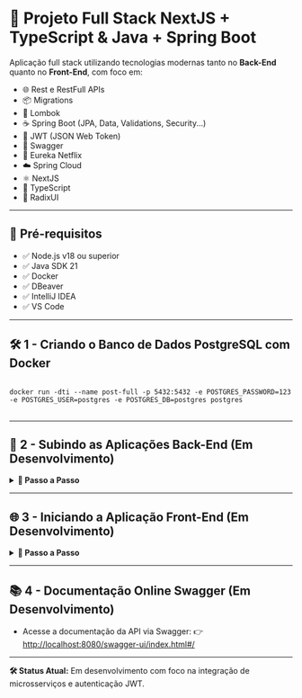 <h1>🚀 Projeto Full Stack NextJS + TypeScript & Java + Spring Boot</h1>

<p>Aplicação full stack utilizando tecnologias modernas tanto no <strong>Back-End</strong> quanto no <strong>Front-End</strong>, com foco em:</p>

<ul>
  <li>🌐 Rest e RestFull APIs</li>
  <li>📦 Migrations</li>
  <li>🔗 Lombok</li>
  <li>☕ Spring Boot (JPA, Data, Validations, Security...)</li>
  <li>🔑 JWT (JSON Web Token)</li>
  <li>📃 Swagger</li>
  <li>🧭 Eureka Netflix</li>
  <li>☁️ Spring Cloud</li>
  <li>⚛️ NextJS</li>
  <li>📝 TypeScript</li>
  <li>🎨 RadixUI</li>
</ul>

<hr>

<h2>📌 Pré-requisitos</h2>

<ul>
  <li>✅ Node.js v18 ou superior</li>
  <li>✅ Java SDK 21</li>
  <li>✅ Docker</li>
  <li>✅ DBeaver</li>
  <li>✅ IntelliJ IDEA</li>
  <li>✅ VS Code</li>
</ul>

<hr>

<h2>🛠️ 1 - Criando o Banco de Dados PostgreSQL com Docker</h2>

<pre>
<code>
docker run -dti --name post-full -p 5432:5432 -e POSTGRES_PASSWORD=123 -e POSTGRES_USER=postgres -e POSTGRES_DB=postgres postgres
</code>
</pre>

<hr>

<h2>🚀 2 - Subindo as Aplicações Back-End (Em Desenvolvimento)</h2>

<details>
  <summary><strong>📌 Passo a Passo</strong></summary>
  <ol>
    <li>Abra o <strong>IntelliJ IDEA</strong> e selecione a pasta <code>service</code> do projeto.</li>
    <li>Inicie a aplicação principal. Verifique se o serviço de descoberta <strong>Eureka</strong> está online:  
      👉 <a href="http://localhost:5050" target="_blank">http://localhost:5050</a>
    </li>
    <li>Abra a aplicação <code>gateway</code> no IntelliJ e execute-a.</li>
    <li>Verifique no Eureka se a aplicação <strong>Gateway</strong> foi registrada.</li>
    <li>Abra a aplicação <code>goroh</code> (responsável por cadastro, login e gerenciamento de usuários) e execute-a.</li>
    <li>Aplicação <code>gorohBebidas</code>: <em>(Em desenvolvimento)</em></li>
  </ol>
</details>

<hr>

<h2>🌐 3 - Iniciando a Aplicação Front-End (Em Desenvolvimento)</h2>

<details>
  <summary><strong>📌 Passo a Passo</strong></summary>
  <ol>
    <li>Abra o <strong>VS Code</strong> e navegue até a pasta:  
    <code>telaGoroh/goroh-web</code></li>

    <li>Instale as dependências:</li>
    <pre>
<code>npm install</code>
</pre>

    <li>Inicie a aplicação:</li>
    <pre>
<code>npm run dev</code>
</pre>

    <li>Acesse no navegador:  
    👉 <a href="http://localhost:3000" target="_blank">http://localhost:3000</a></li>
  </ol>
</details>

<hr>

<h2>📚 4 - Documentação Online Swagger (Em Desenvolvimento)</h2>

<ul>
  <li>Acesse a documentação da API via Swagger:  
  👉 <a href="http://localhost:8080/swagger-ui/index.html#/" target="_blank">http://localhost:8080/swagger-ui/index.html#/</a></li>
</ul>

<hr>

<p><strong>🛠️ Status Atual:</strong> Em desenvolvimento com foco na integração de microsserviços e autenticação JWT.</p>
